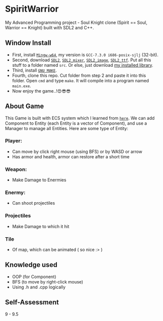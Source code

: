 # SpiritWarrior
My Advanced Programming project - Soul Knight clone (Spirit == Soul, Warrior == Knight) built with SDL2 and C++.

## Window Install

- First, install [`Mingw-w64`](https://sourceforge.net/projects/mingw-w64/files/), my version is `GCC-7.3.0 i686-posix-sjlj` (32-bit).
- Second, download [`SDL2`](https://lazyfoo.net/tutorials/SDL/01_hello_SDL/windows/mingw/index.php), [`SDL2_mixer`](https://github.com/libsdl-org/SDL_mixer/releases), [`SDL2_image`](https://github.com/libsdl-org/SDL_image/releases/tag/release-2.6.3), [`SDL2_ttf`](https://github.com/libsdl-org/SDL_ttf/releases/tag/release-2.20.2). Put all this stuff to a folder named `src`. Or else, just download [my installed library]([https://drive.google.com/file/d/1nbja5W2XzALFDwNW9Le9KWG8nCsnyxcN/view?usp=sharing](https://drive.google.com/file/d/1gbsMh4Yuyc_eN8NP2nNgdsBJBu8GiNmS/view?usp=sharing)).
- Third, install [`GNU MAKE`](https://stackoverflow.com/a/57042516/21271990).
- Fourth, clone this repo. Cut folder from step 2 and paste it into this folder. Open `cmd` and type `make`. It will compile into a program named `main.exe`.
- Now enjoy the game..!😍😎😎

## About Game
This Game is built with ECS system which I learned from [`here`](https://www.youtube.com/@CarlBirch). We can add Component to Entity (each Entity is a vector of Component), and use a Manager to manage all Entities. Here are some type of Entity:

### Player:
* Can move by click right mouse (using BFS) or by WASD or arrow
* Has armor and health, armor can restore after a short time

### Weapon:
* Make Damage to Enermies

### Enermy:
* Can shoot projectiles

### Projectiles
* Make Damage to which it hit

### Tile
* Of map, which can be animated ( so nice :> )

## Knowledge used
- OOP (for Component)
- BFS (to move by right-click mouse)
- Using .h and .cpp logically

## Self-Assessment
9 - 9.5
